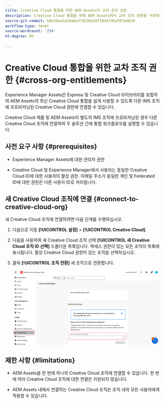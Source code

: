 ```yaml
---
title: Creative Cloud 통합을 위한 AEM Assets의 교차 조직 권한
description: Creative Cloud 통합을 위해 AEM Assets에서 교차 조직 권한을 구성하는 방법에 대해 알아봅니다. Express 및 Creative Cloud 라이브러리를 포함하여 AEM Assets의 최신 Creative Cloud 통합을 쉽게 사용할 수 있도록 다른 IMS 조직에 프로비저닝된 Creative Cloud 권한에 연결합니다.
source-git-commit: b0e20aa3a29a6a37453da16f18d474baf67edb24
workflow-type: tm+mt
source-wordcount: '294'
ht-degree: 0%

---
```


# Creative Cloud 통합을 위한 교차 조직 권한  {#cross-org-entitlements}

Experience Manager Assets은 Express 및 Creative Cloud 라이브러리를 포함하여 AEM Assets의 최신 Creative Cloud 통합을 쉽게 사용할 수 있도록 다른 IMS 조직에 프로비저닝된 Creative Cloud 권한에 연결할 수 있습니다.

Creative Cloud 제품 및 AEM Assets이 별도의 IMS 조직에 프로비저닝된 경우 다른 Creative Cloud 조직에 연결하여 두 솔루션 간에 통합 워크플로우를 실행할 수 있습니다.

## 사전 요구 사항 {#prerequisites}

* Experience Manager Assets에 대한 관리자 권한

* Creative Cloud 및 Experience Manager에서 사용되는 동일한 Creative Cloud ID에 대한 사용자의 활성 권한. 이메일 주소가 동일한 개인 및 Federated ID에 대한 권한은 다른 사용자 ID로 처리됩니다.

## 새 Creative Cloud 조직에 연결 {#connect-to-creative-cloud-org}

새 Creative Cloud 조직에 연결하려면 다음 단계를 수행하십시오.

1. 다음으로 이동 **[!UICONTROL 설정]** > **[!UICONTROL Creative Cloud]**.

1. 다음을 사용하여 새 Creative Cloud 조직 선택 **[!UICONTROL 새 Creative Cloud 조직 ID 선택]** 드롭다운 목록입니다. 액세스 권한이 있는 모든 조직이 목록에 표시됩니다. 활성 Creative Cloud 권한이 있는 조직을 선택하십시오.

1. 클릭 **[!UICONTROL 조직 전환]** 새 조직으로 전환합니다.

   ![교차 조직 권한](assets/cross-org-entitlements.png)

## 제한 사항 {#limitations}

* AEM Assets을 한 번에 하나의 Creative Cloud 조직에 연결할 수 있습니다. 한 번에 여러 Creative Cloud 조직에 대한 연결은 지원되지 않습니다.

* AEM Assets 내에서 연결하는 Creative Cloud 조직은 조직 내의 모든 사용자에게 적용할 수 있습니다.

